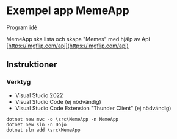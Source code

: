 # Exempel app MemeApp

Program idé

MemeApp ska lista och skapa "Memes" med hjälp av Api [https://imgflip.com/api](https://imgflip.com/api)

## Instruktioner 

### Verktyg 

* Visual Studio 2022
* Visual Studio Code (ej nödvändig)
* Visual Studio Code Extension "Thunder Client"  (ej nödvändig)

```
dotnet new mvc -o \src\MemeApp -n MemeApp
dotnet new sln -n Dojo
dotnet sln add \src\MemeApp
```

